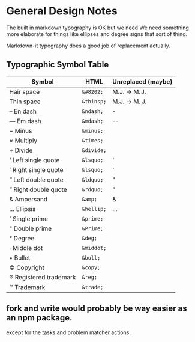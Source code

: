 # General Design Notes

The built in markdown typography is OK but we need We need something more elaborate for things like ellipses and degree signs that sort of thing. 

Markdown-it typography does a good job of replacement actually. 

## Typographic Symbol Table

Symbol                 |  HTML     | Unreplaced (maybe)
-----------------------|-----------|------------
Hair space             | `&#8202;` | M.J. -> M.&#8202;J.
Thin space             | `&thinsp;`| M.J. -> M.&thinsp;J.
– En dash              | `&ndash;` | `-`       
— Em dash              | `&mdash;` | `--`       
− Minus                | `&minus;` |    
× Multiply             | `&times;` |        
÷ Divide               | `&divide;`|       
‘ Left single quote    | `&lsquo;` | '                 
’ Right single quote   | `&lsquo;` | '                 
“ Left double quote    | `&ldquo;` | "                 
” Right double quote   | `&rdquo;` | "                 
& Ampersand            | `&amp;`   | &      
… Ellipsis             | `&hellip;`|...
' Single prime         | `&prime;` |            
" Double prime         | `&Prime;` |            
° Degree               | `&deg;`   |   
· Middle dot           | `&middot;`|           
• Bullet               | `&bull;`  |     
© Copyright            | `&copy;`  |
® Registered trademark | `&reg;`   |
™ Trademark            | `&trade;` |

## fork and write would probably be way easier as an npm package. 

except for the tasks and problem matcher actions. 